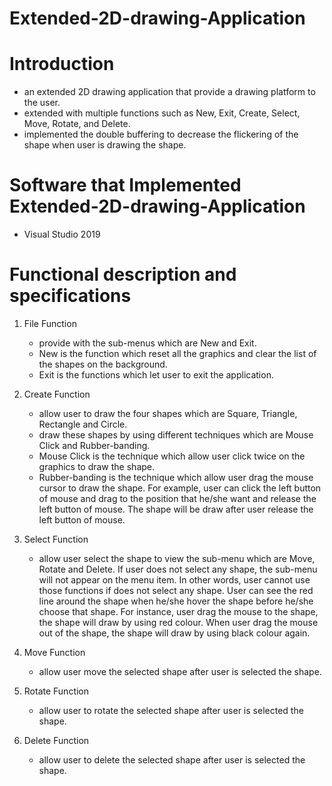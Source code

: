 # Extended-2D-drawing-Application
# Introduction
- an extended 2D drawing application that provide a drawing platform to the user. 
- extended with multiple functions such as New, Exit, Create, Select, Move, Rotate, and Delete. 
- implemented the double buffering to decrease the flickering of the shape when user is drawing the shape. 

# Software that Implemented Extended-2D-drawing-Application
- Visual Studio 2019

# Functional description and specifications

1. File Function
   - provide with the sub-menus which are New and Exit. 
   - New is the function which reset all the graphics and clear the list of the shapes on the background. 
   - Exit is the functions which let user to exit the application.

2.	Create Function
    - allow user to draw the four shapes which are Square, Triangle, Rectangle and Circle. 
    - draw these shapes by using different techniques which are Mouse Click and Rubber-banding. 
    - Mouse Click is the technique which allow user click twice on the graphics to draw the shape. 
    - Rubber-banding is the technique which allow user drag the mouse cursor to draw the shape. For example, user can click the left button of mouse and drag to the position that he/she want and release the left button of mouse. The shape will be draw after user release the left button of mouse. 
 
3.	Select Function
    - allow user select the shape to view the sub-menu which are Move, Rotate and Delete. If user does not select any shape, the sub-menu will not appear on the menu item. In other words, user cannot use those functions if does not select any shape. User can see the red line around the shape when he/she hover the shape before he/she choose that shape. For instance, user drag the mouse to the shape, the shape will draw by using red colour. When user drag the mouse out of the shape, the shape will draw by using black colour again.

4.	Move Function
    - allow user move the selected shape after user is selected the shape. 

5.	Rotate Function
    - allow user to rotate the selected shape after user is selected the shape.

6.	Delete Function
    - allow user to delete the selected shape after user is selected the shape.
